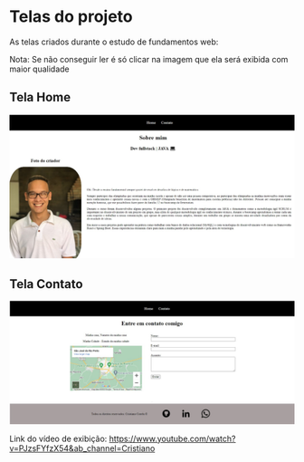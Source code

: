 # Telas do projeto
<p>As telas criados durante o estudo de fundamentos web: <br></p>
<p>Nota: Se não conseguir ler é só clicar na imagem que ela será exibida com maior qualidade<br></p>

## Tela Home

![image1](https://github.com/Cr7stian8/fundamentos-Web/blob/main/exe01/assets/img/tela1.jpg)

## Tela Contato

![image2](https://github.com/Cr7stian8/fundamentos-Web/blob/main/exe01/assets/img/tela2.jpg)

Link do vídeo de exibição: <a>https://www.youtube.com/watch?v=PJzsFYfzX54&ab_channel=Cristiano</a>
